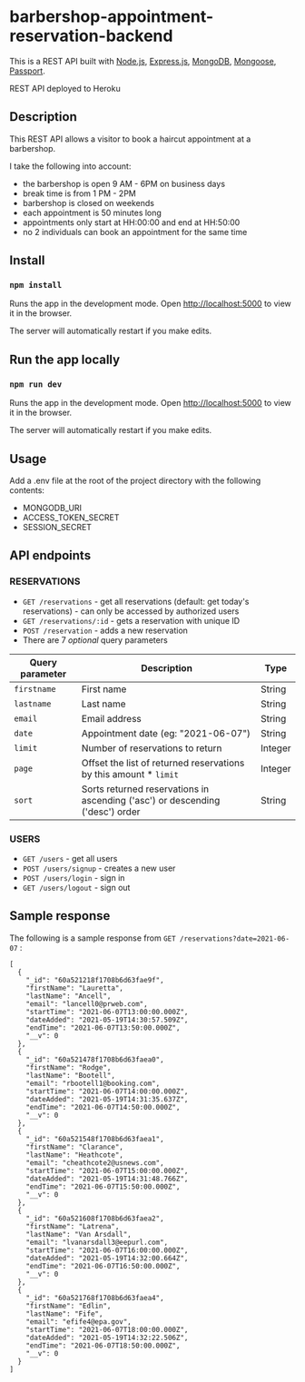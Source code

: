 
# barbershop-appointment-reservation-backend
This is a REST API built with [Node.js](https://nodejs.org/), [Express.js](https://expressjs.com/), [MongoDB](https://www.mongodb.com/), [Mongoose](https://mongoosejs.com/), [Passport](http://www.passportjs.org/docs/).

REST API deployed to Heroku 


## Description
This REST API allows a visitor to book a haircut appointment at a barbershop. 

I take the following into account:
- the barbershop is open 9 AM - 6PM on business days
- break time is from 1 PM - 2PM
- barbershop is closed on weekends
- each appointment is 50 minutes long
- appointments only start at HH:00:00 and end at HH:50:00
- no 2 individuals can book an appointment for the same time

## Install
### `npm install`
Runs the app in the development mode.
Open [http://localhost:5000](http://localhost:5000) to view it in the browser.

The server will automatically restart if you make edits.

## Run the app locally
### `npm run dev`
Runs the app in the development mode.
Open [http://localhost:5000](http://localhost:5000) to view it in the browser.

The server will automatically restart if you make edits.

## Usage
Add a .env file at the root of the project directory with the following contents:
 - MONGODB_URI 
 - ACCESS_TOKEN_SECRET
 - SESSION_SECRET


## API endpoints
### RESERVATIONS

 - `GET /reservations` - get all reservations (default: get today's reservations) -  can only be accessed by authorized users
 - `GET /reservations/:id` - gets a reservation with unique ID
 - `POST /reservation` - adds a new reservation
 - There are 7 *optional* query parameters

| Query parameter  	|  Description 	|   Type	|
|---	|---	|---	|
| `firstname`  	| First name 	| String 	|
| `lastname`  	| Last name	| String 	|
| `email`  	|  Email address 	| String 	|
| `date`  	|   Appointment date (eg: "2021-06-07")	| String 	|
| `limit`  	|  Number of reservations to return 	| Integer  	|
| `page`  	|  Offset the list of returned reservations by this amount * `limit` 	| Integer  	|
| `sort`  	|  Sorts returned reservations in ascending ('asc') or descending ('desc') order 	| String  	|


### USERS

 - `GET /users` - get all users
 - `POST /users/signup` - creates a new user
 - `POST /users/login` - sign in 
 - `GET /users/logout` - sign out

## Sample response
The following is a sample response from  `GET /reservations?date=2021-06-07` :
```
[
  {
    "_id": "60a521218f1708b6d63fae9f",
    "firstName": "Lauretta",
    "lastName": "Ancell",
    "email": "lancell0@prweb.com",
    "startTime": "2021-06-07T13:00:00.000Z",
    "dateAdded": "2021-05-19T14:30:57.509Z",
    "endTime": "2021-06-07T13:50:00.000Z",
    "__v": 0
  },
  {
    "_id": "60a521478f1708b6d63faea0",
    "firstName": "Rodge",
    "lastName": "Bootell",
    "email": "rbootell1@booking.com",
    "startTime": "2021-06-07T14:00:00.000Z",
    "dateAdded": "2021-05-19T14:31:35.637Z",
    "endTime": "2021-06-07T14:50:00.000Z",
    "__v": 0
  },
  {
    "_id": "60a521548f1708b6d63faea1",
    "firstName": "Clarance",
    "lastName": "Heathcote",
    "email": "cheathcote2@usnews.com",
    "startTime": "2021-06-07T15:00:00.000Z",
    "dateAdded": "2021-05-19T14:31:48.766Z",
    "endTime": "2021-06-07T15:50:00.000Z",
    "__v": 0
  },
  {
    "_id": "60a521608f1708b6d63faea2",
    "firstName": "Latrena",
    "lastName": "Van Arsdall",
    "email": "lvanarsdall3@eepurl.com",
    "startTime": "2021-06-07T16:00:00.000Z",
    "dateAdded": "2021-05-19T14:32:00.664Z",
    "endTime": "2021-06-07T16:50:00.000Z",
    "__v": 0
  },
  {
    "_id": "60a521768f1708b6d63faea4",
    "firstName": "Edlin",
    "lastName": "Fife",
    "email": "efife4@epa.gov",
    "startTime": "2021-06-07T18:00:00.000Z",
    "dateAdded": "2021-05-19T14:32:22.506Z",
    "endTime": "2021-06-07T18:50:00.000Z",
    "__v": 0
  }
]
```
